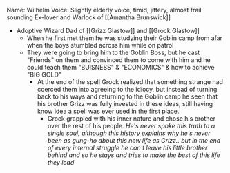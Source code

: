 Name: Wilhelm
Voice: Slightly elderly voice, timid, jittery, almost frail sounding
Ex-lover and Warlock of [[Amantha Brunswick]]

- Adoptive Wizard Dad of [[Grizz Glastow]] and [[Grock Glastow]]
	- When he first met them he was studying their Goblin camp from afar when the boys stumbled across him while on patrol
	- They were going to bring him to the Goblin Boss, but he cast "Friends" on them and convinced them to come with him and he could teach them "BUISNESS" & "ECONOMICS" & how to achieve "BIG GOLD"
		- At the end of the spell Grock realized that something strange had coerced them into agreeing to the idiocy, but instead of turning back to his ways and returning to the Goblin camp he seen that his brother Grizz was fully invested in these ideas, still having know idea a spell was ever used in the first place.
			- Grock grappled with his inner nature and chose his brother over the rest of his people. *He's never spoke this truth to a single soul, although this history explains why he's never been as gung-ho about this new life as Grizz.. but in the end of every internal struggle he can't leave his little brother behind and so he stays and tries to make the best of this life they lead*


